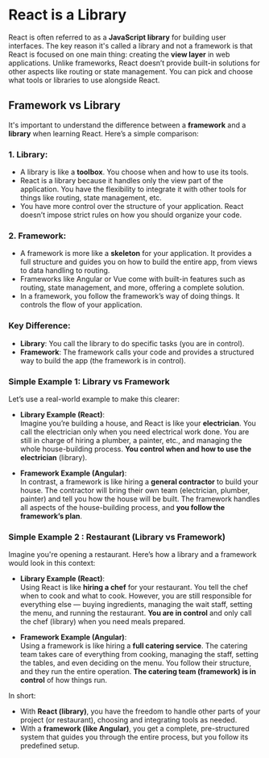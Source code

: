 # React is a Library

React is often referred to as a **JavaScript library** for building user interfaces. The key reason it's called a library and not a framework is that React is focused on one main thing: creating the **view layer** in web applications. Unlike frameworks, React doesn’t provide built-in solutions for other aspects like routing or state management. You can pick and choose what tools or libraries to use alongside React.

## Framework vs Library

It's important to understand the difference between a **framework** and a **library** when learning React. Here’s a simple comparison:

### 1. **Library**:
- A library is like a **toolbox**. You choose when and how to use its tools.
- React is a library because it handles only the view part of the application. You have the flexibility to integrate it with other tools for things like routing, state management, etc.
- You have more control over the structure of your application. React doesn’t impose strict rules on how you should organize your code.

### 2. **Framework**:
- A framework is more like a **skeleton** for your application. It provides a full structure and guides you on how to build the entire app, from views to data handling to routing.
- Frameworks like Angular or Vue come with built-in features such as routing, state management, and more, offering a complete solution.
- In a framework, you follow the framework’s way of doing things. It controls the flow of your application.

### Key Difference:
- **Library**: You call the library to do specific tasks (you are in control).
- **Framework**: The framework calls your code and provides a structured way to build the app (the framework is in control).

### Simple Example 1: Library vs Framework

Let’s use a real-world example to make this clearer:

- **Library Example (React)**:  
  Imagine you’re building a house, and React is like your **electrician**. You call the electrician only when you need electrical work done. You are still in charge of hiring a plumber, a painter, etc., and managing the whole house-building process. **You control when and how to use the electrician** (library).

- **Framework Example (Angular)**:  
  In contrast, a framework is like hiring a **general contractor** to build your house. The contractor will bring their own team (electrician, plumber, painter) and tell you how the house will be built. The framework handles all aspects of the house-building process, and **you follow the framework’s plan**.

### Simple Example 2 : Restaurant (Library vs Framework)

Imagine you're opening a restaurant. Here’s how a library and a framework would look in this context:

- **Library Example (React)**:  
  Using React is like **hiring a chef** for your restaurant. You tell the chef when to cook and what to cook. However, you are still responsible for everything else — buying ingredients, managing the wait staff, setting the menu, and running the restaurant. **You are in control** and only call the chef (library) when you need meals prepared.

- **Framework Example (Angular)**:  
  Using a framework is like hiring a **full catering service**. The catering team takes care of everything from cooking, managing the staff, setting the tables, and even deciding on the menu. You follow their structure, and they run the entire operation. **The catering team (framework) is in control** of how things run.

In short:
- With **React (library)**, you have the freedom to handle other parts of your project (or restaurant), choosing and integrating tools as needed.
- With a **framework (like Angular)**, you get a complete, pre-structured system that guides you through the entire process, but you follow its predefined setup.
